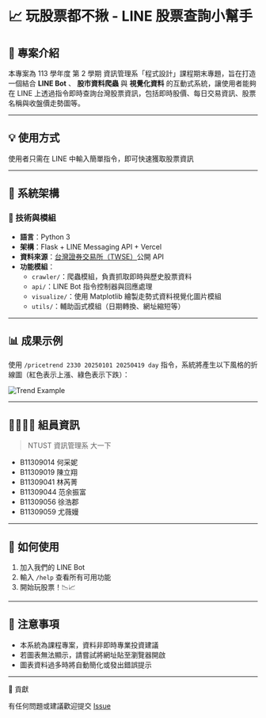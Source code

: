 # 📈 玩股票都不揪 - LINE 股票查詢小幫手

## 🧠 專案介紹

本專案為 113 學年度 第 2 學期 資訊管理系「程式設計」課程期末專題，旨在打造一個結合 **LINE Bot** 、 **股市資料爬蟲** 與 **視覺化資料** 的互動式系統，讓使用者能夠在 LINE 上透過指令即時查詢台灣股票資訊，包括即時股價、每日交易資訊、股票名稱與收盤價走勢圖等。

---

## 💡 使用方式

使用者只需在 LINE 中輸入簡單指令，即可快速獲取股票資訊

---

## 🧱 系統架構

### 🔧 技術與模組

- **語言**：Python 3
- **架構**：Flask + LINE Messaging API + Vercel
- **資料來源**：[台灣證券交易所（TWSE）](https://www.twse.com.tw/)公開 API
- **功能模組**：
  - `crawler/`：爬蟲模組，負責抓取即時與歷史股票資料
  - `api/`：LINE Bot 指令控制器與回應處理
  - `visualize/`：使用 Matplotlib 繪製走勢式資料視覺化圖片模組
  - `utils/`：輔助函式模組（日期轉換、網址縮短等）

---

## 📊 成果示例

使用 `/pricetrend 2330 20250101 20250419 day` 指令，系統將產生以下風格的折線圖（紅色表示上漲、綠色表示下跌）：

![Trend Example](https://tinyurl.com/24x38g2u)

---

## 👨‍👩‍👧‍👦 組員資訊

> NTUST 資訊管理系 大一下

- B11309014 何采妮
- B11309019 陳立翔
- B11309041 林芮菁
- B11309044 范余振富
- B11309056 徐浩郡
- B11309059 尤薇嫚

---

## 🚀 如何使用

1. 加入我們的 LINE Bot
2. 輸入 `/help` 查看所有可用功能
3. 開始玩股票！📉📈

---

## 📌 注意事項

- 本系統為課程專案，資料非即時專業投資建議
- 若圖表無法顯示，請嘗試將網址貼至瀏覽器開啟
- 圖表資料過多時將自動簡化或發出錯誤提示

---

🤝 貢獻

有任何問題或建議歡迎提交 [Issue](https://github.com/fanyuuu2006/NTUST-1132-Software-Programming-Final-Project/issues/new)
